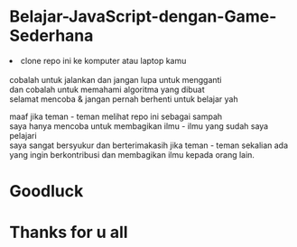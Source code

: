 # Belajar-JavaScript-dengan-Game-Sederhana

<li>clone repo ini ke komputer atau laptop kamu</li><br>
cobalah untuk jalankan dan jangan lupa untuk mengganti <script src"ganti ini dengan file js game yang mau di coba"></script><br>
dan cobalah untuk memahami algoritma yang dibuat<br>
selamat mencoba & jangan pernah berhenti untuk belajar yah<br>


maaf jika teman - teman melihat repo ini sebagai sampah<br>
saya hanya mencoba untuk membagikan ilmu - ilmu yang sudah saya pelajari<br>
saya sangat bersyukur dan berterimakasih jika teman - teman sekalian ada yang ingin berkontribusi dan membagikan ilmu kepada orang lain.<br>

# Goodluck
# Thanks for u all

